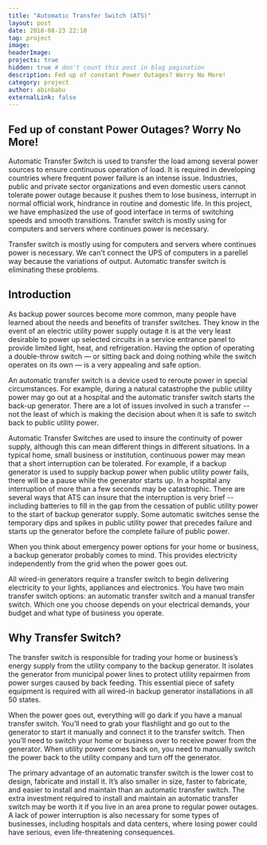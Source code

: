 ```yaml
---
title: "Automatic Transfer Switch (ATS)"
layout: post
date: 2018-08-23 22:10
tag: project
image: 
headerImage:
projects: true
hidden: true # don't count this post in blog pagination
description: Fed up of constant Power Outages? Worry No More!
category: project
author: abinbabu
externalLink: false
---
```



## Fed up of constant Power Outages? Worry No More!

Automatic Transfer Switch is used to transfer the load among several power sources to ensure continuous operation of load. It is required in developing countries where frequent power failure is an intense issue. Industries, public and private sector organizations and even domestic users cannot tolerate power outage because it pushes them to lose business, interrupt in normal official work, hindrance in routine and domestic life. In this project, we have emphasized the use of good interface in terms of switching speeds and smooth transitions. Transfer switch is mostly using for computers and servers where continues power is necessary.

Transfer switch is mostly using for computers and servers where continues power is necessary. We can't connect the UPS of computers in a parellel way because the variations of output. Automatic transfer switch is eliminating these problems.

## Introduction

As backup power sources become more common, many people have learned about the needs and benefits of transfer switches. They know in the event of an electric utility power supply outage it is at the very least desirable to power up selected circuits in a service entrance panel to provide limited light, heat, and refrigeration. Having the option of operating a double-throw switch — or sitting back and doing nothing while the switch operates on its own — is a very appealing and safe option.

An automatic transfer switch is a device used to reroute power in special circumstances. For example, during a natural catastrophe the public utility power may go out at a hospital and the automatic transfer switch starts the back-up generator. There are a lot of issues involved in such a transfer -- not the least of which is making the decision about when it is safe to switch back to public utility power.

Automatic Transfer Switches are used to insure the continuity of power supply, although this can mean different things in different situations. In a typical home, small business or institution, continuous power may mean that a short interruption can be tolerated. For example, if a backup generator is used to supply backup power when public utility power fails, there will be a pause while the generator starts up. In a hospital any interruption of more than a few seconds may be catastrophic. There are several ways that ATS can insure that the interruption is very brief -- including batteries to fill in the gap from the cessation of public utility power to the start of backup generator supply. Some automatic switches sense the temporary dips and spikes in public utility power that precedes failure and starts up the generator before the complete failure of public power.

When you think about emergency power options for your home or business, a backup generator probably comes to mind. This provides electricity independently from the grid when the power goes out.

All wired-in generators require a transfer switch to begin delivering electricity to your lights, appliances and electronics. You have two main transfer switch options: an automatic transfer switch and a manual transfer switch. Which one you choose depends on your electrical demands, your budget and what type of business you operate.

## Why Transfer Switch?

The transfer switch is responsible for trading your home or business’s energy supply from the utility company to the backup generator. It isolates the generator from municipal power lines to protect utility repairmen from power surges caused by back feeding. This essential piece of safety equipment is required with all wired-in backup generator installations in all 50 states.

When the power goes out, everything will go dark if you have a manual transfer switch. You’ll need to grab your flashlight and go out to the generator to start it manually and connect it to the transfer switch. Then you’ll need to switch your home or business over to receive power from the generator. When utility power comes back on, you need to manually switch the power back to the utility company and turn off the generator.

The primary advantage of an automatic transfer switch is the lower cost to design, fabricate and install it. It’s also smaller in size, faster to fabricate, and easier to install and maintain than an automatic transfer switch. The extra investment required to install and maintain an automatic transfer switch may be worth it if you live in an area prone to regular power outages. A lack of power interruption is also necessary for some types of businesses, including hospitals and data centers, where losing power could have serious, even life-threatening consequences.

